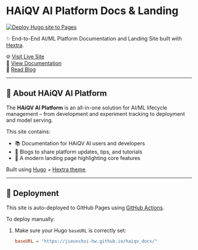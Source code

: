 # HAiQV AI Platform Docs & Landing

[![Deploy Hugo site to Pages](https://github.com/jieunchoi-hw/haiqv_docs/actions/workflows/pages.yaml/badge.svg)](https://github.com/jieunchoi-hw/haiqv_docs/actions/workflows/pages.yaml)

✨ End-to-End AI/ML Platform Documentation and Landing Site built with [Hextra](https://github.com/imfing/hextra).

🌐 [Visit Live Site](https://jieunchoi-hw.github.io/haiqv_docs/)  
📘 [View Documentation](https://jieunchoi-hw.github.io/haiqv_docs/docs/)  
📰 [Read Blog](https://jieunchoi-hw.github.io/haiqv_docs/blog/)  

---

## 🧠 About HAiQV AI Platform

The **HAiQV AI Platform** is an all-in-one solution for AI/ML lifecycle management – from development and experiment tracking to deployment and model serving.

This site contains:

- 📚 Documentation for HAiQV AI users and developers
- 📰 Blogs to share platform updates, tips, and tutorials
- 🎨 A modern landing page highlighting core features

Built using [Hugo](https://gohugo.io) + [Hextra theme](https://github.com/imfing/hextra).

---

## 🚀 Deployment

This site is auto-deployed to GitHub Pages using [GitHub Actions](.github/workflows/pages.yaml).

To deploy manually:

1. Make sure your Hugo `baseURL` is correctly set:
   ```toml
   baseURL = "https://jieunchoi-hw.github.io/haiqv_docs/"
